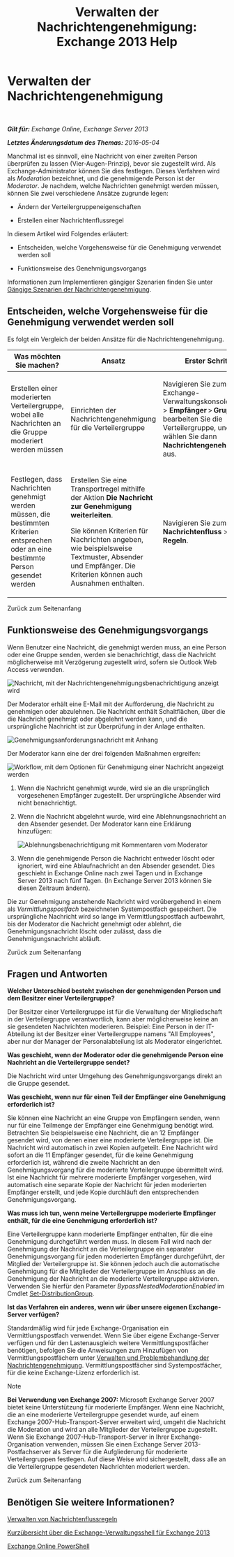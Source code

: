﻿---
title: 'Verwalten der Nachrichtengenehmigung: Exchange 2013 Help'
TOCTitle: Verwalten der Nachrichtengenehmigung
ms:assetid: 43a89f71-8002-4cb0-b3c8-1c2b2597f227
ms:mtpsurl: https://technet.microsoft.com/de-de/library/Dd297936(v=EXCHG.150)
ms:contentKeyID: 50475551
ms.date: 04/24/2018
mtps_version: v=EXCHG.150
ms.translationtype: HT
---

# Verwalten der Nachrichtengenehmigung

 

_**Gilt für:** Exchange Online, Exchange Server 2013_

_**Letztes Änderungsdatum des Themas:** 2016-05-04_

Manchmal ist es sinnvoll, eine Nachricht von einer zweiten Person überprüfen zu lassen (Vier-Augen-Prinzip), bevor sie zugestellt wird. Als Exchange-Administrator können Sie dies festlegen. Dieses Verfahren wird als *Moderation* bezeichnet, und die genehmigende Person ist der *Moderator*. Je nachdem, welche Nachrichten genehmigt werden müssen, können Sie zwei verschiedene Ansätze zugrunde legen:

  - Ändern der Verteilergruppeneigenschaften

  - Erstellen einer Nachrichtenflussregel

In diesem Artikel wird Folgendes erläutert:

  - Entscheiden, welche Vorgehensweise für die Genehmigung verwendet werden soll

  - Funktionsweise des Genehmigungsvorgangs

Informationen zum Implementieren gängiger Szenarien finden Sie unter [Gängige Szenarien der Nachrichtengenehmigung](common-message-approval-scenarios-exchange-2013-help.md).

## Entscheiden, welche Vorgehensweise für die Genehmigung verwendet werden soll

Es folgt ein Vergleich der beiden Ansätze für die Nachrichtengenehmigung.


<table>
<colgroup>
<col style="width: 33%" />
<col style="width: 33%" />
<col style="width: 33%" />
</colgroup>
<thead>
<tr class="header">
<th>Was möchten Sie machen?</th>
<th>Ansatz</th>
<th>Erster Schritt</th>
</tr>
</thead>
<tbody>
<tr class="odd">
<td><p>Erstellen einer moderierten Verteilergruppe, wobei alle Nachrichten an die Gruppe moderiert werden müssen</p></td>
<td><p>Einrichten der Nachrichtengenehmigung für die Verteilergruppe</p></td>
<td><p>Navigieren Sie zum Exchange-Verwaltungskonsole (EAC) &gt; <strong>Empfänger</strong> &gt;<strong> Gruppen</strong>, bearbeiten Sie die Verteilergruppe, und wählen Sie dann <strong>Nachrichtengenehmigung</strong> aus.</p></td>
</tr>
<tr class="even">
<td><p>Festlegen, dass Nachrichten genehmigt werden müssen, die bestimmten Kriterien entsprechen oder an eine bestimmte Person gesendet werden</p></td>
<td><p>Erstellen Sie eine Transportregel mithilfe der Aktion <strong>Die Nachricht zur Genehmigung weiterleiten</strong>.</p>
<p>Sie können Kriterien für Nachrichten angeben, wie beispielsweise Textmuster, Absender und Empfänger. Die Kriterien können auch Ausnahmen enthalten.</p></td>
<td><p>Navigieren Sie zum EAC &gt; <strong>Nachrichtenfluss</strong> &gt; <strong>Regeln</strong>.</p></td>
</tr>
</tbody>
</table>


Zurück zum Seitenanfang

## Funktionsweise des Genehmigungsvorgangs

Wenn Benutzer eine Nachricht, die genehmigt werden muss, an eine Person oder eine Gruppe senden, werden sie benachrichtigt, dass die Nachricht möglicherweise mit Verzögerung zugestellt wird, sofern sie Outlook Web Access verwenden.

![Nachricht, mit der Nachrichtengenehmigungsbenachrichtigung anzeigt wird](images/Dd297936.80e2e5f1-0a1e-4c37-9076-794581155405(EXCHG.150).png "Nachricht, mit der Nachrichtengenehmigungsbenachrichtigung anzeigt wird")

Der Moderator erhält eine E-Mail mit der Aufforderung, die Nachricht zu genehmigen oder abzulehnen. Die Nachricht enthält Schaltflächen, über die die Nachricht genehmigt oder abgelehnt werden kann, und die ursprüngliche Nachricht ist zur Überprüfung in der Anlage enthalten.

![Genehmigungsanforderungsnachricht mit Anhang](images/Dd297936.bf517f5a-b10e-40df-a48a-403b395b5962(EXCHG.150).png "Genehmigungsanforderungsnachricht mit Anhang")

Der Moderator kann eine der drei folgenden Maßnahmen ergreifen:

![Workflow, mit dem Optionen für Genehmigung einer Nachricht angezeigt werden](images/Dd297936.dc7a6ca9-c67d-487a-8713-4d628e07f4b3(EXCHG.150).png "Workflow, mit dem Optionen für Genehmigung einer Nachricht angezeigt werden")

1.  Wenn die Nachricht genehmigt wurde, wird sie an die ursprünglich vorgesehenen Empfänger zugestellt. Der ursprüngliche Absender wird nicht benachrichtigt.

2.  Wenn die Nachricht abgelehnt wurde, wird eine Ablehnungsnachricht an den Absender gesendet. Der Moderator kann eine Erklärung hinzufügen:
    
    ![Ablehnungsbenachrichtigung mit Kommentaren vom Moderator](images/Dd297936.a663d36a-c67d-4155-b8f6-4b5dc8e105d9(EXCHG.150).png "Ablehnungsbenachrichtigung mit Kommentaren vom Moderator")  

3.  Wenn die genehmigende Person die Nachricht entweder löscht oder ignoriert, wird eine Ablaufnachricht an den Absender gesendet. Dies geschieht in Exchange Online nach zwei Tagen und in Exchange Server 2013 nach fünf Tagen. (In Exchange Server 2013 können Sie diesen Zeitraum ändern).

Die zur Genehmigung anstehende Nachricht wird vorübergehend in einem als *Vermittlungspostfach* bezeichneten Systempostfach gespeichert. Die ursprüngliche Nachricht wird so lange im Vermittlungspostfach aufbewahrt, bis der Moderator die Nachricht genehmigt oder ablehnt, die Genehmigungsnachricht löscht oder zulässt, dass die Genehmigungsnachricht abläuft.

Zurück zum Seitenanfang

## Fragen und Antworten

**Welcher Unterschied besteht zwischen der genehmigenden Person und dem Besitzer einer Verteilergruppe?**

Der Besitzer einer Verteilergruppe ist für die Verwaltung der Mitgliedschaft in der Verteilergruppe verantwortlich, kann aber möglicherweise keine an sie gesendeten Nachrichten moderieren. Beispiel: Eine Person in der IT-Abteilung ist der Besitzer einer Verteilergruppe namens "All Employees", aber nur der Manager der Personalabteilung ist als Moderator eingerichtet.

**Was geschieht, wenn der Moderator oder die genehmigende Person eine Nachricht an die Verteilergruppe sendet?**

Die Nachricht wird unter Umgehung des Genehmigungsvorgangs direkt an die Gruppe gesendet.

**Was geschieht, wenn nur für einen Teil der Empfänger eine Genehmigung erforderlich ist?**

Sie können eine Nachricht an eine Gruppe von Empfängern senden, wenn nur für eine Teilmenge der Empfänger eine Genehmigung benötigt wird. Betrachten Sie beispielsweise eine Nachricht, die an 12 Empfänger gesendet wird, von denen einer eine moderierte Verteilergruppe ist. Die Nachricht wird automatisch in zwei Kopien aufgeteilt. Eine Nachricht wird sofort an die 11 Empfänger gesendet, für die keine Genehmigung erforderlich ist, während die zweite Nachricht an den Genehmigungsvorgang für die moderierte Verteilergruppe übermittelt wird. Ist eine Nachricht für mehrere moderierte Empfänger vorgesehen, wird automatisch eine separate Kopie der Nachricht für jeden moderierten Empfänger erstellt, und jede Kopie durchläuft den entsprechenden Genehmigungsvorgang.

**Was muss ich tun, wenn meine Verteilergruppe moderierte Empfänger enthält, für die eine Genehmigung erforderlich ist?**

Eine Verteilergruppe kann moderierte Empfänger enthalten, für die eine Genehmigung durchgeführt werden muss. In diesem Fall wird nach der Genehmigung der Nachricht an die Verteilergruppe ein separater Genehmigungsvorgang für jeden moderierten Empfänger durchgeführt, der Mitglied der Verteilergruppe ist. Sie können jedoch auch die automatische Genehmigung für die Mitglieder der Verteilergruppe im Anschluss an die Genehmigung der Nachricht an die moderierte Verteilergruppe aktivieren. Verwenden Sie hierfür den Parameter *BypassNestedModerationEnabled* im Cmdlet [Set-DistributionGroup](https://technet.microsoft.com/de-de/library/bb124955\(v=exchg.150\)).

**Ist das Verfahren ein anderes, wenn wir über unsere eigenen Exchange-Server verfügen?**

Standardmäßig wird für jede Exchange-Organisation ein Vermittlungspostfach verwendet. Wenn Sie über eigene Exchange-Server verfügen und für den Lastenausgleich weitere Vermittlungspostfächer benötigen, befolgen Sie die Anweisungen zum Hinzufügen von Vermittlungspostfächern unter [Verwalten und Problembehandlung der Nachrichtengenehmigung](manage-and-troubleshoot-message-approval-exchange-2013-help.md). Vermittlungspostfächer sind Systempostfächer, für die keine Exchange-Lizenz erforderlich ist.


> [!NOTE]
> <STRONG>Bei Verwendung von Exchange 2007:</STRONG> Microsoft Exchange Server&nbsp;2007 bietet keine Unterstützung für moderierte Empfänger. Wenn eine Nachricht, die an eine moderierte Verteilergruppe gesendet wurde, auf einem Exchange 2007-Hub-Transport-Server erweitert wird, umgeht die Nachricht die Moderation und wird an alle Mitglieder der Verteilergruppe zugestellt. Wenn Sie Exchange 2007-Hub-Transport-Server in Ihrer Exchange-Organisation verwenden, müssen Sie einen Exchange Server&nbsp;2013-Postfachserver als Server für die Aufgliederung für moderierte Verteilergruppen festlegen. Auf diese Weise wird sichergestellt, dass alle an die Verteilergruppe gesendeten Nachrichten moderiert werden.



Zurück zum Seitenanfang

## Benötigen Sie weitere Informationen?

[Verwalten von Nachrichtenflussregeln](manage-mail-flow-rules-exchange-2013-help.md)

[Kurzübersicht über die Exchange-Verwaltungsshell für Exchange 2013](exchange-management-shell-quick-reference-for-exchange-2013-exchange-2013-help.md)

[Exchange Online PowerShell](https://technet.microsoft.com/de-de/library/jj200677\(v=exchg.150\))

